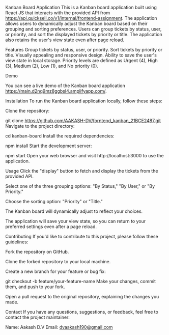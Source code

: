 Kanban Board Application
This is a Kanban board application built using React JS that interacts with the provided API from https://api.quicksell.co/v1/internal/frontend-assignment. The application allows users to dynamically adjust the Kanban board based on their grouping and sorting preferences. Users can group tickets by status, user, or priority, and sort the displayed tickets by priority or title. The application also retains the user's view state even after page reload.

Features
Group tickets by status, user, or priority.
Sort tickets by priority or title.
Visually appealing and responsive design.
Ability to save the user's view state in local storage.
Priority levels are defined as Urgent (4), High (3), Medium (2), Low (1), and No priority (0).

Demo

You can see a live demo of the Kanban board application https://main.d2nq9mz8ggbsl4.amplifyapp.com/.

Installation
To run the Kanban board application locally, follow these steps:

Clone the repository:

git clone https://github.com/AAKASH-DV/forntend_kanban_21BCE2487.git
Navigate to the project directory:

cd kanban-board
Install the required dependencies:

npm install
Start the development server:

npm start
Open your web browser and visit http://localhost:3000 to use the application.

Usage
Click the "display" button to fetch and display the tickets from the provided API.

Select one of the three grouping options: "By Status," "By User," or "By Priority."

Choose the sorting option: "Priority" or "Title."

The Kanban board will dynamically adjust to reflect your choices.

The application will save your view state, so you can return to your preferred settings even after a page reload.

Contributing
If you'd like to contribute to this project, please follow these guidelines:

Fork the repository on GitHub.

Clone the forked repository to your local machine.

Create a new branch for your feature or bug fix:

git checkout -b feature/your-feature-name
Make your changes, commit them, and push to your fork.

Open a pull request to the original repository, explaining the changes you made.

Contact
If you have any questions, suggestions, or feedback, feel free to contact the project maintainer:

Name: Aakash D.V
Email: dvaakash190@gmail.com
